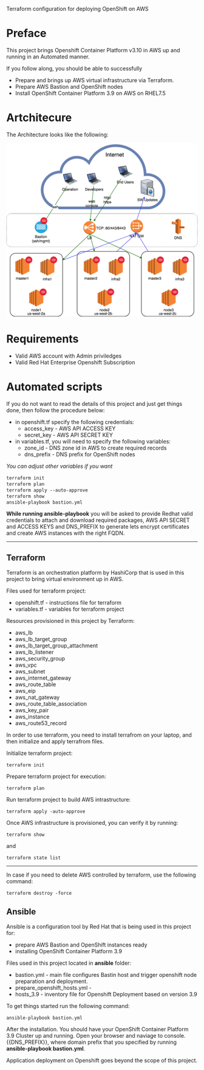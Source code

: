 Terraform configuration for deploying OpenShift on AWS


# Preface
This project brings Openshift Container Platform v3.10 in AWS up and running in an Automated manner.

If you follow along, you should be able to successfully
- Prepare and brings up AWS virtual infrastructure via Terraform.
- Prepare AWS Bastion and OpenShift nodes 
- Install OpenShift Container Platform 3.9 on AWS on RHEL7.5


# Artchitecure
The Architecture looks like the following:

![GitHub Logo](ocp-ha-on-aws.png)

# Requirements
- Valid AWS account with Admin priviledges
- Valid Red Hat Enterprise Openshift Subscription

# Automated scripts
If you do not want to read the details of this project and just get things done, then follow the procedure below:

- in openshift.tf specify the following credentials:
    - access_key - AWS API ACCESS KEY
    - secret_key - AWS API SECRET KEY
- in variables.tf, you will need to specify the following variables:
    -  zone_id - DNS zone id in AWS to create required records
    -  dns_prefix - DNS prefix for OpenShift nodes

*You can adjust other variables if you want*

```
terraform init 
terraform plan
terraform apply --auto-approve
terraform show
ansible-playbook bastion.yml
```

**While running ansible-playbook** you will be asked to provide Redhat valid credentials to attach and download required packages, AWS API SECRET and ACCESS KEYS and DNS_PREFIX to generate lets encrypt certificates and create AWS instances with the right FQDN.

---
## Terraform
Terraform is an orchestration platform by HashiCorp that is used in this project to bring virtual environment up in AWS. 

Files used for terraform project:
- openshift.tf - instructions file for terraform
- variables.tf - variables for terraform project

Resources provisioned in this project by Terraform:
- aws_lb
- aws_lb_target_group
- aws_lb_target_group_attachment
- aws_lb_listener
- aws_security_group
- aws_vpc
- aws_subnet
- aws_internet_gateway
- aws_route_table
- aws_eip
- aws_nat_gateway
- aws_route_table_association
- aws_key_pair
- aws_instance
- aws_route53_record


In order to use terraform, you need to install terrafrom on your laptop, and then initialize and apply terrafrom files.

Initialize terraform project:
```
terraform init
```

Prepare terraform project for execution:
```
terraform plan
```

Run terraform project to build AWS intrastructure:
```
terraform apply -auto-approve
```

Once AWS infrastructure is provisioned, you can verify it by running: 
```
terraform show
```
and 
```
terraform state list
```
---
In case if you need to delete AWS controlled by terraform, use the following command:
```
terraform destroy -force
```

## Ansible
Ansible is a configuration tool by Red Hat that is being used in this project for:
- prepare AWS Bastion and OpenShift instances ready
- installing OpenShift Container Platform 3.9

Files used in this project located in **ansible** folder:
- bastion.yml - main file configures Bastin host and trigger openshift node preparation and deployment.
- prepare_openshift_hosts.yml - 
- hosts_3.9 - inventory file for Openshift Deployment based on version 3.9

To get things started run the following command:  
```
ansible-playbook bastion.yml
```

After the installation. You should have your OpenShift Container Platform 3.9 Cluster up and running. 
Open your browser and naviage to console.{{DNS_PREFIX}}, where domain prefix that you specified by running **ansible-playbook bastion.yml**.

Application deployment on Openshift goes beyond the scope of this project.
